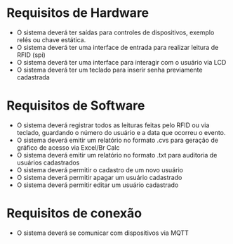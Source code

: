 # Requisitos de Hardware
* O sistema deverá ter saídas para controles de dispositivos, exemplo relés ou chave estática.
* O sistema deverá ter uma interface de entrada para realizar leitura de RFID (spi)
* O sistema deverá ter uma interface para interagir com o usuário via LCD
* O sistema deverá ter um teclado para inserir senha previamente cadastrada

# Requisitos de Software
* O sistema deverá registrar todos as leituras feitas pelo RFID ou via teclado, guardando o número do usuário e a 
data que ocorreu o evento.
* O sistema deverá emitir um relatório no formato .cvs para geração de gráfico de acesso via Excel/Br Calc
* O sistema deverá emitir um relatório no formato .txt para auditoria de usuários cadastrados
* O sistema deverá permitir o cadastro de um novo usuário 
* O sistema deverá permitir apagar um usuário cadastrado
* O sistema deverá permitir editar um usuário cadastrado

# Requisitos de conexão
* O sistema deverá se comunicar com dispositivos via MQTT
